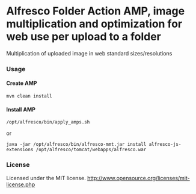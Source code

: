 # Alfresco Folder Action AMP, image multiplication and optimization for web use per upload to a folder

Multiplication of uploaded image in web standard sizes/resolutions

### Usage

#### Create AMP
```
mvn clean install
```
#### Install AMP
```
/opt/alfresco/bin/apply_amps.sh
```
or
```
java -jar /opt/alfresco/bin/alfresco-mmt.jar install alfresco-js-extensions /opt/alfresco/tomcat/webapps/alfresco.war
```

### License
Licensed under the MIT license.
http://www.opensource.org/licenses/mit-license.php

